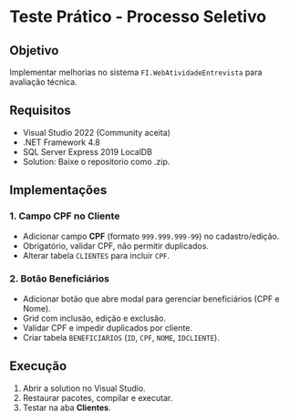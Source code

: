 # Teste Prático - Processo Seletivo

## Objetivo
Implementar melhorias no sistema `FI.WebAtividadeEntrevista` para avaliação técnica.

## Requisitos
- Visual Studio 2022 (Community aceita)
- .NET Framework 4.8
- SQL Server Express 2019 LocalDB  
- Solution: Baixe o repositorio como .zip.

## Implementações

### 1. Campo CPF no Cliente
- Adicionar campo **CPF** (formato `999.999.999-99`) no cadastro/edição.
- Obrigatório, validar CPF, não permitir duplicados.
- Alterar tabela `CLIENTES` para incluir `CPF`.

### 2. Botão Beneficiários
- Adicionar botão que abre modal para gerenciar beneficiários (CPF e Nome).
- Grid com inclusão, edição e exclusão.
- Validar CPF e impedir duplicados por cliente.
- Criar tabela `BENEFICIARIOS` (`ID`, `CPF`, `NOME`, `IDCLIENTE`).

## Execução
1. Abrir a solution no Visual Studio.
2. Restaurar pacotes, compilar e executar.
3. Testar na aba **Clientes**.
